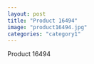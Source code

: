 ```yaml
---
layout: post
title: "Product 16494"
image: "product16494.jpg"
categories: "category1"
---
```

Product 16494
